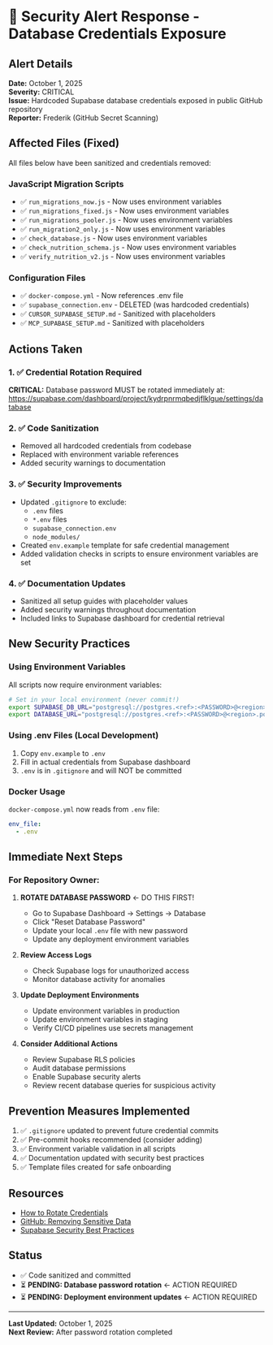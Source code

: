 # 🚨 Security Alert Response - Database Credentials Exposure

## Alert Details
**Date:** October 1, 2025  
**Severity:** CRITICAL  
**Issue:** Hardcoded Supabase database credentials exposed in public GitHub repository  
**Reporter:** Frederik (GitHub Secret Scanning)

## Affected Files (Fixed)
All files below have been sanitized and credentials removed:

### JavaScript Migration Scripts
- ✅ `run_migrations_now.js` - Now uses environment variables
- ✅ `run_migrations_fixed.js` - Now uses environment variables
- ✅ `run_migrations_pooler.js` - Now uses environment variables
- ✅ `run_migration2_only.js` - Now uses environment variables
- ✅ `check_database.js` - Now uses environment variables
- ✅ `check_nutrition_schema.js` - Now uses environment variables
- ✅ `verify_nutrition_v2.js` - Now uses environment variables

### Configuration Files
- ✅ `docker-compose.yml` - Now references .env file
- ✅ `supabase_connection.env` - DELETED (was hardcoded credentials)
- ✅ `CURSOR_SUPABASE_SETUP.md` - Sanitized with placeholders
- ✅ `MCP_SUPABASE_SETUP.md` - Sanitized with placeholders

## Actions Taken

### 1. ✅ Credential Rotation Required
**CRITICAL:** Database password MUST be rotated immediately at:
https://supabase.com/dashboard/project/kydrpnrmqbedjflklgue/settings/database

### 2. ✅ Code Sanitization
- Removed all hardcoded credentials from codebase
- Replaced with environment variable references
- Added security warnings to documentation

### 3. ✅ Security Improvements
- Updated `.gitignore` to exclude:
  - `.env` files
  - `*.env` files
  - `supabase_connection.env`
  - `node_modules/`
- Created `env.example` template for safe credential management
- Added validation checks in scripts to ensure environment variables are set

### 4. ✅ Documentation Updates
- Sanitized all setup guides with placeholder values
- Added security warnings throughout documentation
- Included links to Supabase dashboard for credential retrieval

## New Security Practices

### Using Environment Variables
All scripts now require environment variables:

```bash
# Set in your local environment (never commit!)
export SUPABASE_DB_URL="postgresql://postgres.<ref>:<PASSWORD>@<region>.pooler.supabase.com:5432/postgres"
export DATABASE_URL="postgresql://postgres.<ref>:<PASSWORD>@<region>.pooler.supabase.com:5432/postgres"
```

### Using .env Files (Local Development)
1. Copy `env.example` to `.env`
2. Fill in actual credentials from Supabase dashboard
3. `.env` is in `.gitignore` and will NOT be committed

### Docker Usage
`docker-compose.yml` now reads from `.env` file:
```yaml
env_file:
  - .env
```

## Immediate Next Steps

### For Repository Owner:
1. **ROTATE DATABASE PASSWORD** ← DO THIS FIRST!
   - Go to Supabase Dashboard → Settings → Database
   - Click "Reset Database Password"
   - Update your local `.env` file with new password
   - Update any deployment environment variables

2. **Review Access Logs**
   - Check Supabase logs for unauthorized access
   - Monitor database activity for anomalies

3. **Update Deployment Environments**
   - Update environment variables in production
   - Update environment variables in staging
   - Verify CI/CD pipelines use secrets management

4. **Consider Additional Actions**
   - Review Supabase RLS policies
   - Audit database permissions
   - Enable Supabase security alerts
   - Review recent database queries for suspicious activity

## Prevention Measures Implemented

1. ✅ `.gitignore` updated to prevent future credential commits
2. ✅ Pre-commit hooks recommended (consider adding)
3. ✅ Environment variable validation in all scripts
4. ✅ Documentation updated with security best practices
5. ✅ Template files created for safe onboarding

## Resources
- [How to Rotate Credentials](https://howtorotate.com/docs/introduction/getting-started/)
- [GitHub: Removing Sensitive Data](https://docs.github.com/en/authentication/keeping-your-account-and-data-secure/removing-sensitive-data-from-a-repository)
- [Supabase Security Best Practices](https://supabase.com/docs/guides/platform/going-into-prod#security)

## Status
- ✅ Code sanitized and committed
- ⏳ **PENDING: Database password rotation** ← ACTION REQUIRED
- ⏳ **PENDING: Deployment environment updates** ← ACTION REQUIRED

---
**Last Updated:** October 1, 2025  
**Next Review:** After password rotation completed
